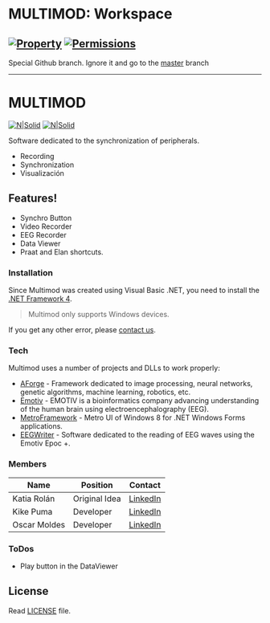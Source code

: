 # MULTIMOD: Workspace
 [![Property](https://img.shields.io/badge/Property%20of-KikePuma-brightgreen.svg)](https://github.com/KikePuma) [![Permissions](https://img.shields.io/badge/Permissions-Only%20readable-red.svg)](http://static.commentcamarche.net/es.ccm.net/pictures/RNYBykpn-sololectura-s-.png)
---

Special Github branch. Ignore it and go to the [master](https://github.com/KikePuma/Multimod) branch

---
# MULTIMOD
[![N|Solid](https://camo.githubusercontent.com/13c4e50d88df7178ae1882a203ed57b641674f94/68747470733a2f2f63646e2e7261776769742e636f6d2f73696e647265736f726875732f617765736f6d652f643733303566333864323966656437386661383536353265336136336531353464643865383832392f6d656469612f62616467652e737667)]() [![N|Solid](https://travis-ci.org/KikePuma/Multimod.svg?branch=master)]()

Software dedicated to the synchronization of peripherals.

  - Recording
  - Synchronization
  - Visualización

## Features!

  - Synchro Button
  - Video Recorder
  - EEG Recorder
  - Data Viewer
  - Praat and Elan shortcuts.

### Installation

Since Multimod was created using Visual Basic .NET, you need to install the [.NET Framework 4](https://www.microsoft.com/es-es/download/details.aspx?id=17851).

> Multimod only supports Windows devices.

If you get any other error, please [contact us](mailto:kikefontanlorenzo@gmail.com).

### Tech

Multimod uses a number of projects and DLLs to work properly:

* [AForge](https://github.com/andrewkirillov/AForge.NET) - Framework dedicated to image processing, neural networks, genetic algorithms, machine learning, robotics, etc.
* [Emotiv](https://github.com/Emotiv) - EMOTIV is a bioinformatics company advancing understanding of the human brain using electroencephalography (EEG).
* [MetroFramework](https://github.com/thielj/MetroFramework) - Metro UI of Windows 8 for .NET Windows Forms applications.
* [EEGWriter](https://github.com/KikePuma/eegwriter_.git) - Software dedicated to the reading of EEG waves using the Emotiv Epoc +.

### Members

| Name | Position | Contact |
| ------ | ------ | ------ |
| Katia Rolán | Original Idea | [LinkedIn](https://linkedin.com/in/katiarolan) |
| Kike Puma | Developer | [LinkedIn](https://linkedin.com/in/kikepuma) |
| Oscar Moldes | Developer | [LinkedIn](https://www.linkedin.com/in/oscar-moldes-4a72905a/) |

### ToDos

 - Play button in the DataViewer

License
----

Read [LICENSE](https://github.com/KikePuma/Multimod/blob/master/LICENSE) file.